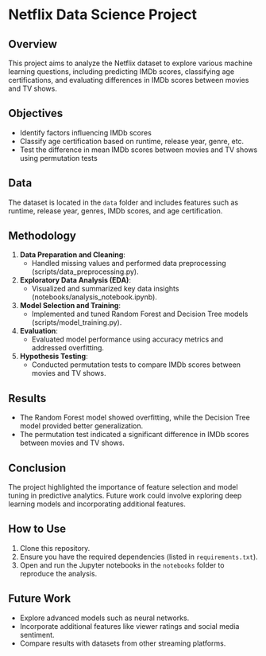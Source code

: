 # Netflix Data Science Project

## Overview
This project aims to analyze the Netflix dataset to explore various machine learning questions, including predicting IMDb scores, classifying age certifications, and evaluating differences in IMDb scores between movies and TV shows.

## Objectives
- Identify factors influencing IMDb scores
- Classify age certification based on runtime, release year, genre, etc.
- Test the difference in mean IMDb scores between movies and TV shows using permutation tests

## Data
The dataset is located in the `data` folder and includes features such as runtime, release year, genres, IMDb scores, and age certification.

## Methodology
1. **Data Preparation and Cleaning**:
   - Handled missing values and performed data preprocessing (scripts/data_preprocessing.py).
2. **Exploratory Data Analysis (EDA)**:
   - Visualized and summarized key data insights (notebooks/analysis_notebook.ipynb).
3. **Model Selection and Training**:
   - Implemented and tuned Random Forest and Decision Tree models (scripts/model_training.py).
4. **Evaluation**:
   - Evaluated model performance using accuracy metrics and addressed overfitting.
5. **Hypothesis Testing**:
   - Conducted permutation tests to compare IMDb scores between movies and TV shows.

## Results
- The Random Forest model showed overfitting, while the Decision Tree model provided better generalization.
- The permutation test indicated a significant difference in IMDb scores between movies and TV shows.

## Conclusion
The project highlighted the importance of feature selection and model tuning in predictive analytics. Future work could involve exploring deep learning models and incorporating additional features.

## How to Use
1. Clone this repository.
2. Ensure you have the required dependencies (listed in `requirements.txt`).
3. Open and run the Jupyter notebooks in the `notebooks` folder to reproduce the analysis.

## Future Work
- Explore advanced models such as neural networks.
- Incorporate additional features like viewer ratings and social media sentiment.
- Compare results with datasets from other streaming platforms.
